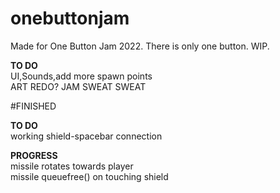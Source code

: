 # onebuttonjam
Made for One Button Jam 2022. There is only one button. WIP. 

**TO DO** <br>
UI,Sounds,add more spawn points <br>
ART REDO? JAM SWEAT SWEAT

 #FINISHED
 
**TO DO** <br>
working shield-spacebar connection

**PROGRESS** <br>
missile rotates towards player <br>
missile queuefree() on touching shield

